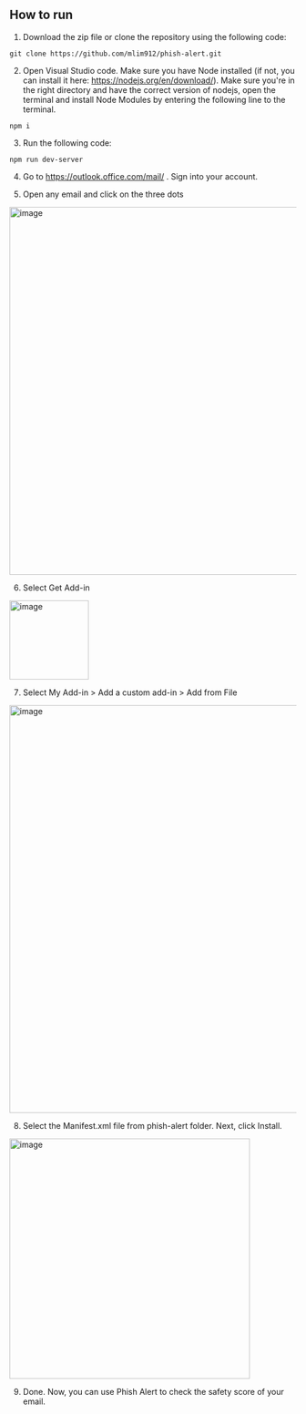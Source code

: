 ## How to run

1. Download the zip file or clone the repository using the following code:
```
git clone https://github.com/mlim912/phish-alert.git 
```
2. Open Visual Studio code. Make sure you have Node installed (if not, you can install it here: https://nodejs.org/en/download/). Make sure you're in the right directory and have the correct version of nodejs, open the terminal and install Node Modules by entering the following line to the terminal.
```
npm i 
```
3. Run the following code: 
```
npm run dev-server
```
4. Go to https://outlook.office.com/mail/ . Sign into your account.

6. Open any email and click on the three dots 
<img width="646" alt="image" src="https://user-images.githubusercontent.com/73040083/212260961-e4d49aeb-dc4f-4f80-8b3e-86b3959622e1.png">

6. Select Get Add-in
<img width="139" alt="image" src="https://user-images.githubusercontent.com/73040083/212261143-eeb52b6c-194f-4968-8373-f72e3155ed5f.png">

7. Select My Add-in > Add a custom add-in > Add from File 
<img width="716" alt="image" src="https://user-images.githubusercontent.com/73040083/212261628-f6f7c196-1e74-4481-9dcb-47293acbc8a6.png">

8. Select the Manifest.xml file from phish-alert folder. Next, click Install.
<img width="422" alt="image" src="https://user-images.githubusercontent.com/73040083/212261890-f61dd4de-c277-49ea-b389-136f1ef429aa.png">

9. Done. Now, you can use Phish Alert to check the safety score of your email.
